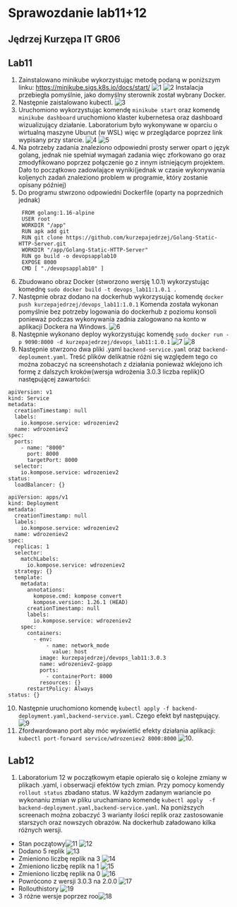 # Sprawozdanie lab11+12
## Jędrzej Kurzępa IT GR06

## Lab11

1. Zainstalowano minikube wykorzystując metodę podaną w poniższym linku: https://minikube.sigs.k8s.io/docs/start/ ![1](kb1.png) ![2](kb2.png)
Instalacja przebiegła pomyślnie, jako domyślny sterownik został wybrany Docker.
2. Następnie zaistalowano kubectl. ![3](kb3.png)
3. Uruchomiono wykorzystując komendę `minikube start` oraz komendę `minikube dashboard` uruchomiono klaster kubernetesa oraz dashboard wizualizujący działanie. Laboratorium było wykonywane w oparciu o wirtualną maszyne Ubunut (w WSL) więc w przeglądarce poprzez link wypisany przy starcie. ![4](kb4.png) ![5](kb5.png)
4. Na potrzeby zadania znaleziono odpowiedni prosty serwer opart o język golang, jednak nie spełniał wymagań zadania więc zforkowano go oraz zmodyfikowano poprzez połączenie go z innym istniejącym projektem. Dało to początkowo zadowlające wyniki(jednak w czasie wykonywania koljenych zadań znaleziono problem w programie, który zostanie opisany później)
5. Do programu stwrzono odpowiedni Dockerfile (oparty na poprzednich jednak)
   ```
    FROM golang:1.16-alpine
    USER root 
    WORKDIR "/app"
    RUN apk add git 
    RUN git clone https://github.com/kurzepajedrzej/Golang-Static-HTTP-Server.git
    WORKDIR "/app/Golang-Static-HTTP-Server"
    RUN go build -o devopsapplab10
    EXPOSE 8000
    CMD [ "./devopsapplab10" ]
   ```
6. Zbudowano obraz Docker (stworzono wersję 1.0.1) wykorzystując komednę `sudo docker build -t devops_lab11:1.0.1 . ` 
7. Następnie obraz dodano na dockerhub wykorzysując komendę `docker push kurzepajedrzej/devops_lab11:1.0.1`
Komenda została wykonan pomyślnie bez potrzeby logowania do dockerhub z poziomu konsoli ponieważ podczas wykonywania zadnia zalogowano na konto w aplikacji Dockera na Windows. 
![6](sc1.png)
8. Następnie wykonano deploy wykorzystując komendę `sudo docker run -p 9090:8000 -d kurzepajedrzej/devops_lab11:1.0.1` ![7](kb9.png) ![8](kb10.png)
9. Następnie stwrzono dwa pliki .yaml `backend-service.yaml` oraz `backend-deploument.yaml`. Treść plików delikatnie różni się względem tego co można zobaczyć na screenshotach z działania ponieważ wklejono ich formę z dalszych kroków(wersja wdrożenia 3.0.3 liczba replik)O następującej zawartości:
```
apiVersion: v1
kind: Service
metadata:
  creationTimestamp: null
  labels:
    io.kompose.service: wdrozeniev2
  name: wdrozeniev2
spec:
  ports:
    - name: "8000"
      port: 8000
      targetPort: 8000
  selector:
    io.kompose.service: wdrozeniev2
status:
  loadBalancer: {}

```
```
apiVersion: apps/v1
kind: Deployment
metadata:
  creationTimestamp: null
  labels:
    io.kompose.service: wdrozeniev2
  name: wdrozeniev2
spec:
  replicas: 1
  selector:
    matchLabels:
      io.kompose.service: wdrozeniev2
  strategy: {}
  template:
    metadata:
      annotations:
        kompose.cmd: kompose convert
        kompose.version: 1.26.1 (HEAD)
      creationTimestamp: null
      labels:
        io.kompose.service: wdrozeniev2
    spec:
      containers:
        - env:
            - name: network_mode
              value: host
          image: kurzepajedrzej/devops_lab11:3.0.3
          name: wdrozeniev2-goapp
          ports:
            - containerPort: 8000
          resources: {}
      restartPolicy: Always
status: {}
``` 
10. Następnie uruchomiono komendę `kubectl apply -f backend-deployment.yaml,backend-service.yaml`.
Czego efekt był następujący. ![9](kb11.png)
11. Zfordwardowano port aby móc wyświetlić efekty działania aplikacji: `kubectl port-forward service/wdrozeniev2 8000:8000`
![10](kb12.png). 

## Lab12
1. Laboratorium 12 w początkowym etapie opierało się o kolejne zmiany w plikach .yaml, i obserwacji efektów tych zmian. Przy pomocy komendy `rollout status` zbadano status. W każdym zadanym wariancie po wykonaniu zmian w pliku uruchamiano komendę `kubectl apply  -f backend-deployment.yaml,backend-service.yaml`. Na poniższych screenach można zobaczyć 3 warianty ilości replik oraz zastosowanie starszych oraz nowszych obrazów. Na dockerhub załadowano kilka różnych wersji. 
   
* Stan początowy![11](pdv2_1.png) 
![12](pdv2_2png.png) 
* Dodano 5 replik ![13](pg3.png) 
* Zmieniono liczbę replik na 3 ![14](pg4.png) 
* Zmieniono liczbę replik na 1 ![15](pg5.png) 
* Zmieniono liczbę replik na 0 ![16](pg6.png)
* Powrócono z wersji 3.0.3 na 2.0.0 ![17](pg7.png)
* Rollouthistory ![19](pg12.png)
* 3 różne wersje poprzez roo![18](pg13.png)